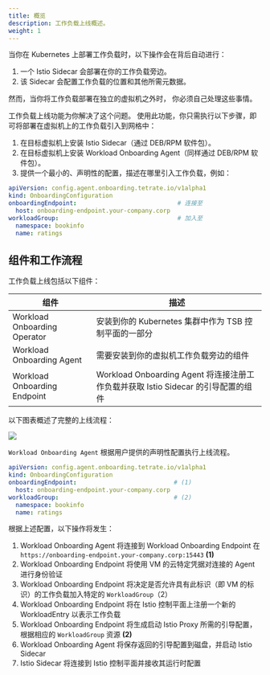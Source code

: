 ```yaml
---
title: 概览
description: 工作负载上线概述。
weight: 1
---
```


当你在 Kubernetes 上部署工作负载时，以下操作会在背后自动进行：

1. 一个 Istio Sidecar 会部署在你的工作负载旁边。
2. 该 Sidecar 会配置工作负载的位置和其他所需元数据。

然而，当你将工作负载部署在独立的虚拟机之外时，
你必须自己处理这些事情。

工作负载上线功能为你解决了这个问题。
使用此功能，你只需执行以下步骤，即可将部署在虚拟机上的工作负载引入到网格中：

1. 在目标虚拟机上安装 Istio Sidecar（通过 DEB/RPM 软件包）。
2. 在目标虚拟机上安装 Workload Onboarding Agent（同样通过 DEB/RPM 软件包）。
3. 提供一个最小的、声明性的配置，描述在哪里引入工作负载，例如：

```yaml
apiVersion: config.agent.onboarding.tetrate.io/v1alpha1
kind: OnboardingConfiguration
onboardingEndpoint:                            # 连接至
  host: onboarding-endpoint.your-company.corp
workloadGroup:                                 # 加入至
  namespace: bookinfo
  name: ratings
```

## 组件和工作流程

工作负载上线包括以下组件：

| 组件                         | 描述                                                         |
| ---------------------------- | ------------------------------------------------------------ |
| Workload Onboarding Operator | 安装到你的 Kubernetes 集群中作为 TSB 控制平面的一部分        |
| Workload Onboarding Agent    | 需要安装到你的虚拟机工作负载旁边的组件                       |
| Workload Onboarding Endpoint | Workload Onboarding Agent 将连接注册工作负载并获取 Istio Sidecar 的引导配置的组件 |

以下图表概述了完整的上线流程：

![](../../../../assets/setup/workload_onboarding/workload-onboarding-overview.jpg)

`Workload Onboarding Agent` 根据用户提供的声明性配置执行上线流程。

```yaml
apiVersion: config.agent.onboarding.tetrate.io/v1alpha1
kind: OnboardingConfiguration
onboardingEndpoint:                           # (1)
  host: onboarding-endpoint.your-company.corp
workloadGroup:                                # (2)
  namespace: bookinfo
  name: ratings
```

根据上述配置，以下操作将发生：

1. Workload Onboarding Agent 将连接到 Workload Onboarding Endpoint
   在 `https://onboarding-endpoint.your-company.corp:15443` **(1)**
2. Workload Onboarding Endpoint 将使用 VM 的云特定凭据对连接的 Agent 进行身份验证
3. Workload Onboarding Endpoint 将决定是否允许具有此标识（即 VM 的标识）的工作负载加入特定的 `WorkloadGroup`（2）
4. Workload Onboarding Endpoint 将在 Istio 控制平面上注册一个新的 WorkloadEntry 以表示工作负载
5. Workload Onboarding Endpoint 将生成启动 Istio Proxy 所需的引导配置，根据相应的 `WorkloadGroup` 资源 **(2)**
6. Workload Onboarding Agent 将保存返回的引导配置到磁盘，并启动 Istio Sidecar
7. Istio Sidecar 将连接到 Istio 控制平面并接收其运行时配置